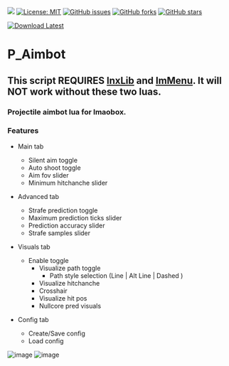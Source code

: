 ![](https://api.visitorbadge.io/api/VisitorHit?user=titaniummachine1&repo=P_Aimbot&countColor=%237B1E7A)
[![License: MIT](https://img.shields.io/badge/License-MIT-yellow.svg)](https://opensource.org/licenses/MIT)
[![GitHub issues](https://img.shields.io/github/issues/titaniummachine1/P_Aimbot.svg)](https://github.com/titaniummachine1/P_Aimbot/issues)
[![GitHub forks](https://img.shields.io/github/forks/titaniummachine1/P_Aimbot.svg)](https://github.com/titaniummachine1/P_Aimbot/network)
[![GitHub stars](https://img.shields.io/github/stars/titaniummachine1/P_Aimbot.svg)](https://github.com/titaniummachine1/P_Aimbot/stargazers)

[![Download Latest](https://img.shields.io/github/downloads/titaniummachine1/P_Aimbot/total.svg?style=for-the-badge&logo=download&label=Download%20Latest)](https://github.com/titaniummachine1/P_Aimbot/releases/latest/download/P_Aimbot)

# P_Aimbot
## This script REQUIRES [lnxLib](https://github.com/lnx00/Lmaobox-Library/releases/latest/) and [ImMenu](https://github.com/lnx00/Lmaobox-ImMenu/blob/main/src/ImMenu.lua). It will NOT work without these two luas.
### Projectile aimbot lua for lmaobox.

### Features
- Main tab
  - Silent aim toggle
  - Auto shoot toggle
  - Aim fov slider
  - Minimum hitchanche slider

- Advanced tab
   - Strafe prediction toggle
   - Maximum prediction ticks slider
   - Prediction accuracy slider
   - Strafe samples slider
 
- Visuals tab
  - Enable toggle
      - Visualize path toggle
         - Path style selection (Line | Alt Line | Dashed )
      - Visualize hitchanche
      - Crosshair
      - Visualize hit pos
      - Nullcore pred visuals

- Config tab
   - Create/Save config
   - Load config

![image](https://github.com/titaniummachine1/P_Aimbot/assets/78664175/0f7da659-1928-4bb5-919f-d928efc36db7)
![image](https://github.com/titaniummachine1/P_Aimbot/assets/78664175/6b436cca-6359-477b-b38f-bbc4cc1409f4)
